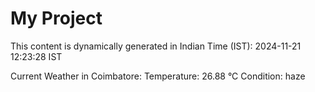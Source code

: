 # My Project

This content is dynamically generated in Indian Time (IST): 2024-11-21 12:23:28 IST


Current Weather in Coimbatore:
Temperature: 26.88 °C
Condition: haze
